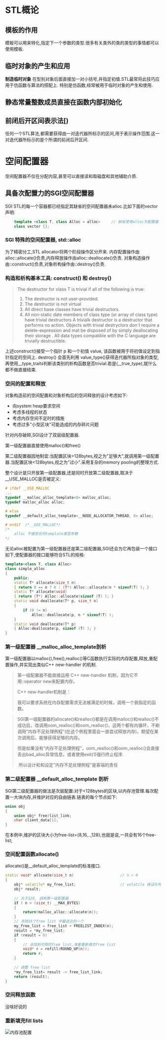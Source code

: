# STL概论
## 模板的作用
模板可以用来特化,指定下一个参数的类型.很多有关类外的类的类型的事情都可以使用模板.

## 临时对象的产生和应用
**制造临时对象**
在型别对象后面直接加一对小括号,并指定初值.STL最常将此技巧应用于仿函数与算法的搭配上.
特别是仿函数,经常被用于临时对象的产生和使用.

## 静态常量整数成员直接在函数内部初始化

## 前闭后开区间表示法[)
任何一个STL算法,都需要获得由一对迭代器所标示的区间,用于表示操作范围.这一对迭代器所标示的是个所谓的前闭后开区间.

# 空间配置器
空间配置器不仅在分配内容,甚至可以直接读和取磁盘和其他辅助介质.

## 具备次配置力的SGI空间配置器
SGI STL的每一个容器都已经指定其缺省的空间配置器未alloc.比如下面的vector声明:
```C++
	template <class T, class Alloc = alloc>		// 缺省使用alloc为配置器
	class vector {};
```
### SGI 特殊的空间配置器, std::alloc
为了精密分工,STL allocator将两个阶段操作区分开来.
内存配置操作由alloc::allocate()负责,内存释放操作由alloc::deallocate()负责.
对象构造操作由::construct()负责,对象析构操作由::destroy()负责.

### 构造和析构基本工具: construct() 和 destroy()
> The  destructor for class T is trivial if all of the following is true:
> 1. The destructor is not user-provided.
> 2. The destructor is not virtual 
> 3. All direct base classes have trivial destructors.
> 4. All non-static date members of class type (or array of class type) have trivial destructors
> A trivialk destructor is a destructor that performs no action. Objects with trivial destryctors don`t require a delete-expression and mat be disposed of by simply deallocating their storage . All data types compatible with the C language are trivially destructible.

上述construct()接受一个指针 p 和一个初值 value, 该函数被用于将初值设定到指针指定的空间上.
destroy() 会首先利用 value_type()获得迭代器所指对象的类型,再使用__type_traits<T>判断该类别的析构函数是否trivial.若是(__true_type),就什么都不做直接结束.

### 空间的配置和释放

对象构造前的空间配置和对象析构后的空间释放的设计考虑如下:

* 向system heap要求空间
* 考虑多线程的状态
* 考虑内存空间不足时的措施
* 考虑过多"小型区块"可能造成的内存碎片问题

针对内存破碎,SGI设计了双层级配置器.  

第一级配置器直接使用malloc()和free()

第二级配置器因地制宜:当配置区块>128bytes,视之为"足够大",就调用第一级配置器.当配置区块<128bytes,视之为"过小".采用复杂的memory pooling的整理方式.

整个设计是只开放第一级配置器,还是同时开放第二级配置器,取决于 __USE_MALLOC是否被定义:

```c++
# ifdef __USE_MALLOC
...
typedef __malloc_alloc_template<0> malloc_alloc;
typedef malloc_alloc alloc;												// 令 alloc 为第一级配置器

# else
typedef __default_alloc_template<__NODE_ALLOCATOR_THREAD, 0> alloc;		    // 第二级配置器

# endif  /*__USE_MALLOC*/
/*
	alloc 不接受任何template类型参数	
*/
```

无论alloc被配置为第一级配置器还是第二级配置器,SGI还会为它再包装一个接口如下,使配置器的接口能够符合STL的规格:

```c++
template<class T, class Alloc>
class simple_alloc 
{
    public:
    static T* allocate(size_t n)
    { return 0 == n ? 0 : (T*) Alloc::allocate(n * sizeof(T) ); }
    static T* allocate(void)
    { return (T*) Alloc::allocate(sizeof (T) ); }
    static void deallocate(T* p, size_t n)
    { 
        if (0 != n) 
    		Alloc::deallocate(p, n * sizeof(T) );
    }
    static void deallocate(T* p)
    { Alloc:deallocate(p, sizeof (T) ); }
}
```

### 第一级配置器 __malloc_alloc_template剖析

第一级配置器以malloc(),free(),realloc()等C函数执行实际的内存配置,释放,重配置操作,并实现出类似C++ new-handler 的机制.

> 第一级配置器不能直接运用 C++ new-handler 机制，因为它不用::operator new来配置内存。
>
> C++ new-handler机制是：
>
> 我可以要求系统在内存配置需求无法被满足的时候，调用一个我指定的函数。

>​	SGI第一级配置器的allocate()和realloc()都是在调用malloc()和realloc()不成功后，改调用oom_realloc()和oom_realloc()，这两个都有内循环，不断调用“内存不足处理例程”(在这个例程里面会一直尝试释放内存)，期望在某次调用后，能够获得足够的内存。
>
>​	但是如果没有“内存不足处理例程”，oom_realloc()和oom_realloc()会直接丢出bad_alloc异常信息，或者使用exit(1)强行终止程序.
>
>​	所以设计和和设定"内存不足处理例程"是客端的责任

### 第二级配置器 __default_alloc_template 剖析

SGI第二级配置器的做法是次层配置:对于<128bytes的区块,以内存池管理.每次配置一大块内存,并维护对应的自由链表.链表的每个节点如下:

```c++
union obj
{
    union obj* free)list_link;
    char client_data[1]; 			
}
```

在本例中,维护的区块大小为free-list={8,16,..,128},也就是说,一共会有16个free-list;

### 空间配置函数allocate()

allocate()是__default_alloc_template的标准接口.

```c++
static void* allcoate(size_t n)						// n > 0
{
    obj* volatile* my_free_list;					// volatile 保证队特殊地址的稳定访问
    obj* result;
    
    // 大于128, 调用第一级配置器
    if ( n > (size_t) __MAX_BYTES)
    {
        return(malloc_alloc::allocate(n));
    }
    // 寻找16个free list 中最适合的一个
    my_free_list = free_list + FREELIST_INDEX(n);
    result = *my_free_list;
    if (result = 0)
    {
        // 没找到可用的free list,准备重新填充free list
        void* r = refill(ROUND_UP(n));
        return r;
    }
    
    // 调整 free list
    *my_free_list= result -> free_list_link;
    return (result);
}
```

### 空间释放函数

没啥好说的

### 重新填充fill lists

![内存池配置](%E5%86%85%E5%AD%98%E6%B1%A0%5B%E9%85%8D%E7%BD%AE.jpg)

